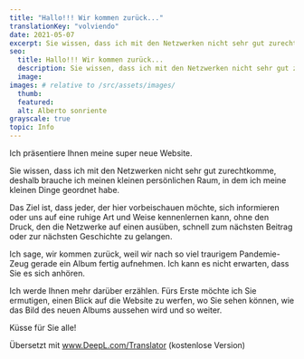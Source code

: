 ```yaml
---
title: "Hallo!!! Wir kommen zurück..."
translationKey: "volviendo"
date: 2021-05-07
excerpt: Sie wissen, dass ich mit den Netzwerken nicht sehr gut zurechtkomme, deshalb brauche ich meinen kleinen persönlichen Raum, in dem ich meine kleinen Dinge geordnet habe.
seo:
  title: Hallo!!! Wir kommen zurück...
  description: Sie wissen, dass ich mit den Netzwerken nicht sehr gut zurechtkomme, deshalb brauche ich meinen kleinen persönlichen Raum, in dem ich meine kleinen Dinge geordnet habe.
  image:
images: # relative to /src/assets/images/
  thumb:
  featured:
  alt: Alberto sonriente
grayscale: true
topic: Info
---
```


Ich präsentiere Ihnen meine super neue Website.

Sie wissen, dass ich mit den Netzwerken nicht sehr gut zurechtkomme, deshalb brauche ich meinen kleinen persönlichen Raum, in dem ich meine kleinen Dinge geordnet habe.

Das Ziel ist, dass jeder, der hier vorbeischauen möchte, sich informieren oder uns auf eine ruhige Art und Weise kennenlernen kann, ohne den Druck, den die Netzwerke auf einen ausüben, schnell zum nächsten Beitrag oder zur nächsten Geschichte zu gelangen.

Ich sage, wir kommen zurück, weil wir nach so viel traurigem Pandemie-Zeug gerade ein Album fertig aufnehmen. Ich kann es nicht erwarten, dass Sie es sich anhören.

Ich werde Ihnen mehr darüber erzählen. Fürs Erste möchte ich Sie ermutigen, einen Blick auf die Website zu werfen, wo Sie sehen können, wie das Bild des neuen Albums aussehen wird und so weiter.

Küsse für Sie alle!

Übersetzt mit www.DeepL.com/Translator (kostenlose Version)
